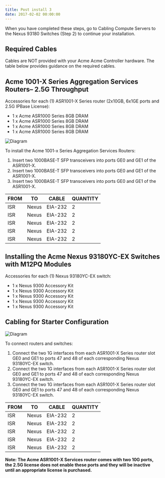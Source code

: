 ```yaml
---
title: Post install 3
date: 2017-02-02 00:00:00
---
```


When you have completed these steps, go to Cabling Compute Servers to the Nexus 93180 Switches (Step 2) to continue your installation.

## Required Cables

Cables are NOT provided with your Acme Acme Controller hardware. The table below provides guidance on the
required cables.

## Acme 1001-X Series Aggregation Services Routers– 2.5G Throughput

Accessories for each (1) ASR1001-X Series router (2x10GB, 6x1GE ports and 2.5G IPBase License):

- 1 x Acme ASR1000 Series 8GB DRAM
- 1 x Acme ASR1000 Series 8GB DRAM
- 1 x Acme ASR1000 Series 8GB DRAM
- 1 x Acme ASR1000 Series 8GB DRAM

![Diagram](/images/diagram.png)

To install the Acme 1001-x Series Aggregation Services Routers:

1. Insert two 1000BASE-T SFP transceivers into ports GE0 and GE1 of the ASR1001-X.
2. Insert two 1000BASE-T SFP transceivers into ports GE0 and GE1 of the ASR1001-X.
3. Insert two 1000BASE-T SFP transceivers into ports GE0 and GE1 of the ASR1001-X.

| FROM | TO    | CABLE   | QUANTITY |
|------|-------|---------|----------|
| ISR  | Nexus | EIA-232 | 2        |
| ISR  | Nexus | EIA-232 | 2        |
| ISR  | Nexus | EIA-232 | 2        |
| ISR  | Nexus | EIA-232 | 2        |
| ISR  | Nexus | EIA-232 | 2        |

## Installing the Acme Nexus   93180YC-EX Switches with M12PQ Modules

Accessories for each (1) Nexus 93180YC-EX switch:

- 1 x Nexus 9300 Accessory Kit
- 1 x Nexus 9300 Accessory Kit
- 1 x Nexus 9300 Accessory Kit
- 1 x Nexus 9300 Accessory Kit
- 1 x Nexus 9300 Accessory Kit

## Cabling for Starter Configuration

![Diagram](/images/diagram.png)

To connect routers and switches:

1. Connect the two 1G interfaces from each ASR1001-X Series router slot GE0 and GE1 to ports 47 and 48 of each corresponding Nexus 93180YC-EX switch.
2. Connect the two 1G interfaces from each ASR1001-X Series router slot GE0 and GE1 to ports 47 and 48 of each corresponding Nexus 93180YC-EX switch.
3. Connect the two 1G interfaces from each ASR1001-X Series router slot GE0 and GE1 to ports 47 and 48 of each corresponding Nexus 93180YC-EX switch.

| FROM | TO    | CABLE   | QUANTITY |
|------|-------|---------|----------|
| ISR  | Nexus | EIA-232 | 2        |
| ISR  | Nexus | EIA-232 | 2        |
| ISR  | Nexus | EIA-232 | 2        |
| ISR  | Nexus | EIA-232 | 2        |
| ISR  | Nexus | EIA-232 | 2        |

**Note: The Acme ASR1001-X Services router comes with two 10G ports, the 2.5G license does not enable these ports and they will be inactive until an appropriate license is purchased.**
